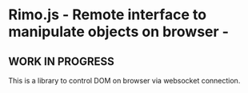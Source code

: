# Rimo.js - Remote interface to manipulate objects on browser -

## WORK IN PROGRESS

This is a library to control DOM on browser via websocket connection.
